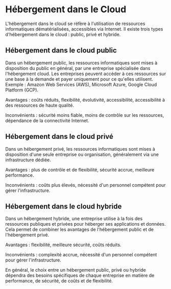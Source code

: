 # Hébergement dans le Cloud

L'hébergement dans le cloud se réfère à l'utilisation de ressources informatiques dématérialisées, accessibles via Internet. Il existe trois types d'hébergement dans le cloud : public, privé et hybride.

## Hébergement dans le cloud public&#x20;

Dans un hébergement public, les ressources informatiques sont mises à disposition du public en général, par une entreprise spécialisée dans l'hébergement cloud. Les entreprises peuvent accéder à ces ressources sur une base à la demande et payer uniquement pour ce qu'elles utilisent. Exemple : Amazon Web Services (AWS), Microsoft Azure, Google Cloud Platform (GCP).

Avantages : coûts réduits, flexibilité, évolutivité, accessibilité, accessibilité à des ressources de haute qualité.

Inconvénients : sécurité moins fiable, moins de contrôle sur les ressources, dépendance de la connectivité Internet.

## Hébergement dans le cloud privé&#x20;

Dans un hébergement privé, les ressources informatiques sont mises à disposition d'une seule entreprise ou organisation, généralement via une infrastructure dédiée.

Avantages : plus de contrôle et de flexibilité, sécurité accrue, meilleure performance.

Inconvénients : coûts plus élevés, nécessité d'un personnel compétent pour gérer l'infrastructure.

## Hébergement dans le cloud hybride&#x20;

Dans un hébergement hybride, une entreprise utilise à la fois des ressources publiques et privées pour héberger ses applications et données. Cela permet de combiner les avantages de l'hébergement public et de l'hébergement privé.

Avantages : flexibilité, meilleure sécurité, coûts réduits.

Inconvénients : complexité accrue, nécessité d'un personnel compétent pour gérer l'infrastructure.

En général, le choix entre un hébergement public, privé ou hybride dépendra des besoins spécifiques de chaque entreprise en matière de performance, de sécurité, de coûts et de flexibilité.
